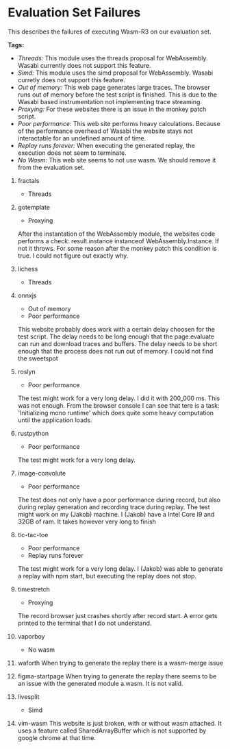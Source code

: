 # Evaluation Set Failures

This describes the failures of executing Wasm-R3 on our evaluation set.

**Tags:**
- *Threads:*
This module uses the threads proposal for WebAssembly.
Wasabi currently does not support this feature.
- *Simd:*
This module uses the simd proposal for WebAssembly.
Wasabi curretly does not support this feature.
- *Out of memory:*
This web page generates large traces. The browser runs out of memory before the test script is finished.
This is due to the Wasabi based instrumentation not implementing trace streaming.
- *Proxying:*
For these websites there is an issue in the monkey patch script.
- *Poor performance:*
This web site performs heavy calculations.
Because of the performance overhead of Wasabi the website stays not interactable for an undefined amount of time.
- *Replay runs forever:*
When executing the generated replay, the execution does not seem to terminate.
- *No Wasm:*
This web site seems to not use wasm.
We should remove it from the evaluation set.


1. fractals
    - Threads

2. gotemplate
    - Proxying

    After the instantation of the WebAssembly module, the websites code performs a check: result.instance instanceof WebAssembly.Instance.
    If not it throws. For some reason after the monkey patch this condition is true. I could not figure out exactly why.

3. lichess
    - Threads

4. onnxjs
    - Out of memory
    - Poor performance

    This website probably does work with a certain delay choosen for the test script.
    The delay needs to be long enough that the page.evaluate can run and download traces and buffers.
    The delay needs to be short enough that the process does not run out of memory.
    I could not find the sweetspot

5. roslyn
    - Poor performance

    The test might work for a very long delay. I did it with 200_000 ms. This was not enough.
    From the browser console I can see that tere is a task: 'Initializing mono runtime' which does quite some heavy computation until the application loads.

6. rustpython
    - Poor performance

    The test might work for a very long delay.

7. image-convolute
    - Poor performance

    The test does not only have a poor performance during record, but also during replay generation and recording trace during replay.
    The test might work on my (Jakob) machine.
    I (Jakob) have a Intel Core I9 and 32GB of ram.
    It takes however very long to finish

8. tic-tac-toe
    - Poor performance
    - Replay runs forever

    The test might work for a very long delay.
    I (Jakob) was able to generate a replay with npm start, but executing the replay does not stop.

9. timestretch
    - Proxying

    The record browser just crashes shortly after record start.
    A error gets printed to the terminal that I do not understand.

10. vaporboy
    - No wasm

11. waforth
    When trying to generate the replay there is a wasm-merge issue

12. figma-startpage
    When trying to generate the replay there seems to be an issue with the generated module a.wasm.
    It is not valid.

13. livesplit
    - Simd

14. vim-wasm
    This website is just broken, with or without wasm attached.
    It uses a feature called SharedArrayBuffer which is not supported by google chrome at that time.